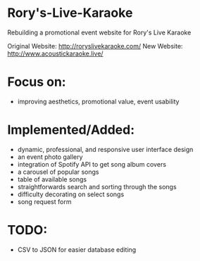 # Rory's-Live-Karaoke
Rebuilding a promotional event website for Rory's Live Karaoke

Original Website: http://roryslivekaraoke.com/
New Website: http://www.acoustickaraoke.live/

# Focus on:
- improving aesthetics, promotional value, event usability

# Implemented/Added:
- dynamic, professional, and responsive user interface design
- an event photo gallery
- integration of Spotify API to get song album covers
- a carousel of popular songs
- table of available songs
- straightforwards search and sorting through the songs
- difficulty decorating on select songs
- song request form

# TODO:
- CSV to JSON for easier database editing



